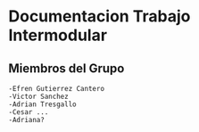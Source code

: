 # Documentacion Trabajo Intermodular<a name="id1"></a>

## Miembros del Grupo
    -Efren Gutierrez Cantero
    -Victor Sanchez 
    -Adrian Tresgallo
    -Cesar ...
    -Adriana?
    
    

